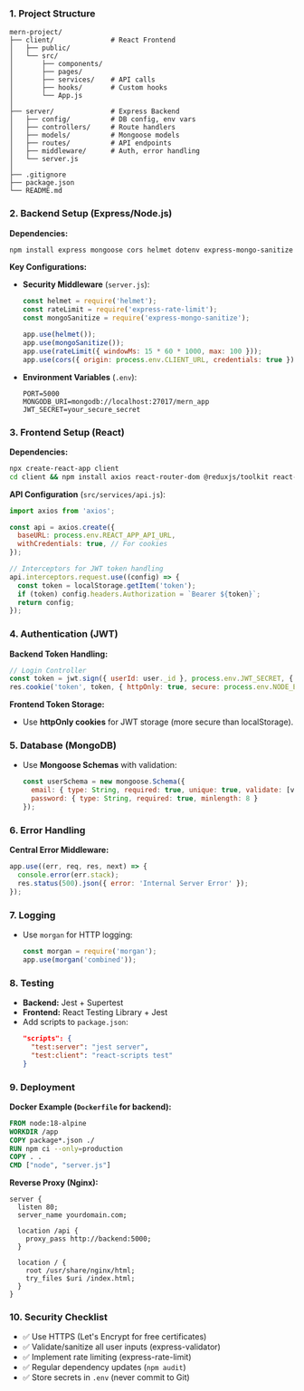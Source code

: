 ### 1. **Project Structure**
```
mern-project/
├── client/              # React Frontend
│   ├── public/
│   └── src/
│       ├── components/
│       ├── pages/
│       ├── services/    # API calls
│       ├── hooks/       # Custom hooks
│       └── App.js
│
├── server/              # Express Backend
│   ├── config/          # DB config, env vars
│   ├── controllers/     # Route handlers
│   ├── models/          # Mongoose models
│   ├── routes/          # API endpoints
│   ├── middleware/      # Auth, error handling
│   └── server.js
│
├── .gitignore
├── package.json
└── README.md
```

### 2. **Backend Setup (Express/Node.js)**
**Dependencies:**
```bash
npm install express mongoose cors helmet dotenv express-mongo-sanitize express-rate-limit bcryptjs jsonwebtoken cookie-parser
```

**Key Configurations:**
- **Security Middleware** (`server.js`):
  ```javascript
  const helmet = require('helmet');
  const rateLimit = require('express-rate-limit');
  const mongoSanitize = require('express-mongo-sanitize');

  app.use(helmet());
  app.use(mongoSanitize());
  app.use(rateLimit({ windowMs: 15 * 60 * 1000, max: 100 }));
  app.use(cors({ origin: process.env.CLIENT_URL, credentials: true }));
  ```

- **Environment Variables** (`.env`):
  ```
  PORT=5000
  MONGODB_URI=mongodb://localhost:27017/mern_app
  JWT_SECRET=your_secure_secret
  ```

### 3. **Frontend Setup (React)**
**Dependencies:**
```bash
npx create-react-app client
cd client && npm install axios react-router-dom @reduxjs/toolkit react-query
```

**API Configuration** (`src/services/api.js`):
```javascript
import axios from 'axios';

const api = axios.create({
  baseURL: process.env.REACT_APP_API_URL,
  withCredentials: true, // For cookies
});

// Interceptors for JWT token handling
api.interceptors.request.use((config) => {
  const token = localStorage.getItem('token');
  if (token) config.headers.Authorization = `Bearer ${token}`;
  return config;
});
```

### 4. **Authentication (JWT)**
**Backend Token Handling:**
```javascript
// Login Controller
const token = jwt.sign({ userId: user._id }, process.env.JWT_SECRET, { expiresIn: '1h' });
res.cookie('token', token, { httpOnly: true, secure: process.env.NODE_ENV === 'production' });
```

**Frontend Token Storage:**
- Use **httpOnly cookies** for JWT storage (more secure than localStorage).

### 5. **Database (MongoDB)**
- Use **Mongoose Schemas** with validation:
  ```javascript
  const userSchema = new mongoose.Schema({
    email: { type: String, required: true, unique: true, validate: [validator.isEmail, 'Invalid email'] },
    password: { type: String, required: true, minlength: 8 }
  });
  ```

### 6. **Error Handling**
**Central Error Middleware:**
```javascript
app.use((err, req, res, next) => {
  console.error(err.stack);
  res.status(500).json({ error: 'Internal Server Error' });
});
```

### 7. **Logging**
- Use `morgan` for HTTP logging:
  ```javascript
  const morgan = require('morgan');
  app.use(morgan('combined'));
  ```

### 8. **Testing**
- **Backend:** Jest + Supertest
- **Frontend:** React Testing Library + Jest
- Add scripts to `package.json`:
  ```json
  "scripts": {
    "test:server": "jest server",
    "test:client": "react-scripts test"
  }
  ```

### 9. **Deployment**
**Docker Example (`Dockerfile` for backend):**
```dockerfile
FROM node:18-alpine
WORKDIR /app
COPY package*.json ./
RUN npm ci --only=production
COPY . .
CMD ["node", "server.js"]
```

**Reverse Proxy (Nginx):**
```nginx
server {
  listen 80;
  server_name yourdomain.com;

  location /api {
    proxy_pass http://backend:5000;
  }

  location / {
    root /usr/share/nginx/html;
    try_files $uri /index.html;
  }
}
```

### 10. **Security Checklist**
- ✅ Use HTTPS (Let's Encrypt for free certificates)
- ✅ Validate/sanitize all user inputs (express-validator)
- ✅ Implement rate limiting (express-rate-limit)
- ✅ Regular dependency updates (`npm audit`)
- ✅ Store secrets in `.env` (never commit to Git)
